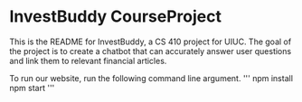 # InvestBuddy CourseProject

This is the README for InvestBuddy, a CS 410 project for UIUC. The goal of the project is to create a chatbot that can accurately answer user questions and link them to relevant financial articles.

To run our website, run the following command line argument.
'''
npm install
npm start
'''
